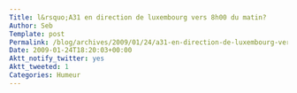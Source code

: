 ```yaml
--- 
Title: l&rsquo;A31 en direction de luxembourg vers 8h00 du matin?
Author: Seb
Template: post
Permalink: /blog/archives/2009/01/24/a31-en-direction-de-luxembourg-vers-8h00-du-matin
Date: 2009-01-24T18:20:03+00:00
Aktt_notify_twitter: yes
Aktt_tweeted: 1
Categories: Humeur
--- 
```


